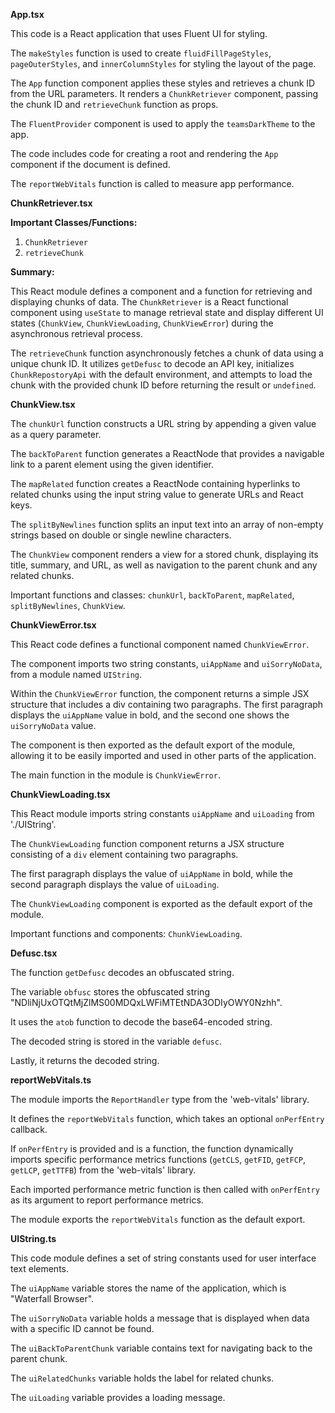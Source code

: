 **App.tsx**

This code is a React application that uses Fluent UI for styling.

The `makeStyles` function is used to create `fluidFillPageStyles`, `pageOuterStyles`, and `innerColumnStyles` for styling the layout of the page.

The `App` function component applies these styles and retrieves a chunk ID from the URL parameters. It renders a `ChunkRetriever` component, passing the chunk ID and `retrieveChunk` function as props.

The `FluentProvider` component is used to apply the `teamsDarkTheme` to the app.

The code includes code for creating a root and rendering the `App` component if the document is defined. 

The `reportWebVitals` function is called to measure app performance.

**ChunkRetriever.tsx**

**Important Classes/Functions:**
1. `ChunkRetriever`
2. `retrieveChunk`

**Summary:**

This React module defines a component and a function for retrieving and displaying chunks of data. The `ChunkRetriever` is a React functional component using `useState` to manage retrieval state and display different UI states (`ChunkView`, `ChunkViewLoading`, `ChunkViewError`) during the asynchronous retrieval process. 

The `retrieveChunk` function asynchronously fetches a chunk of data using a unique chunk ID. It utilizes `getDefusc` to decode an API key, initializes `ChunkRepostoryApi` with the default environment, and attempts to load the chunk with the provided chunk ID before returning the result or `undefined`.

**ChunkView.tsx**

The `chunkUrl` function constructs a URL string by appending a given value as a query parameter. 

The `backToParent` function generates a ReactNode that provides a navigable link to a parent element using the given identifier.

The `mapRelated` function creates a ReactNode containing hyperlinks to related chunks using the input string value to generate URLs and React keys.

The `splitByNewlines` function splits an input text into an array of non-empty strings based on double or single newline characters.

The `ChunkView` component renders a view for a stored chunk, displaying its title, summary, and URL, as well as navigation to the parent chunk and any related chunks.

Important functions and classes: `chunkUrl`, `backToParent`, `mapRelated`, `splitByNewlines`, `ChunkView`.

**ChunkViewError.tsx**

This React code defines a functional component named `ChunkViewError`.

The component imports two string constants, `uiAppName` and `uiSorryNoData`, from a module named `UIString`.

Within the `ChunkViewError` function, the component returns a simple JSX structure that includes a div containing two paragraphs. The first paragraph displays the `uiAppName` value in bold, and the second one shows the `uiSorryNoData` value.

The component is then exported as the default export of the module, allowing it to be easily imported and used in other parts of the application.

The main function in the module is `ChunkViewError`.

**ChunkViewLoading.tsx**

This React module imports string constants `uiAppName` and `uiLoading` from './UIString'.

The `ChunkViewLoading` function component returns a JSX structure consisting of a `div` element containing two paragraphs.

The first paragraph displays the value of `uiAppName` in bold, while the second paragraph displays the value of `uiLoading`.

The `ChunkViewLoading` component is exported as the default export of the module.

Important functions and components: `ChunkViewLoading`.

**Defusc.tsx**

The function `getDefusc` decodes an obfuscated string.

The variable `obfusc` stores the obfuscated string "NDliNjUxOTQtMjZlMS00MDQxLWFiMTEtNDA3ODIyOWY0Nzhh".

It uses the `atob` function to decode the base64-encoded string.

The decoded string is stored in the variable `defusc`.

Lastly, it returns the decoded string.

**reportWebVitals.ts**

The module imports the `ReportHandler` type from the 'web-vitals' library.

It defines the `reportWebVitals` function, which takes an optional `onPerfEntry` callback.

If `onPerfEntry` is provided and is a function, the function dynamically imports specific performance metrics functions (`getCLS`, `getFID`, `getFCP`, `getLCP`, `getTTFB`) from the 'web-vitals' library.

Each imported performance metric function is then called with `onPerfEntry` as its argument to report performance metrics.

The module exports the `reportWebVitals` function as the default export.

**UIString.ts**

This code module defines a set of string constants used for user interface text elements.

The `uiAppName` variable stores the name of the application, which is "Waterfall Browser".

The `uiSorryNoData` variable holds a message that is displayed when data with a specific ID cannot be found.

The `uiBackToParentChunk` variable contains text for navigating back to the parent chunk.

The `uiRelatedChunks` variable holds the label for related chunks.

The `uiLoading` variable provides a loading message.

